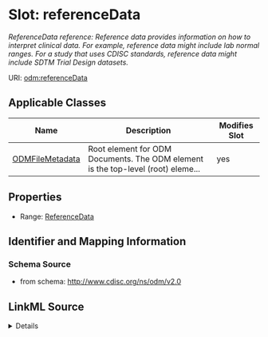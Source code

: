 # Slot: referenceData


_ReferenceData reference: Reference data provides information on how to interpret clinical data. For example, reference data might include lab normal ranges. For a study that uses CDISC standards, reference data might include SDTM Trial Design datasets._



URI: [odm:referenceData](http://www.cdisc.org/ns/odm/v2.0/referenceData)



<!-- no inheritance hierarchy -->




## Applicable Classes

| Name | Description | Modifies Slot |
| --- | --- | --- |
[ODMFileMetadata](ODMFileMetadata.md) | Root element for ODM Documents. The ODM element is the top-level (root) eleme... |  yes  |







## Properties

* Range: [ReferenceData](ReferenceData.md)





## Identifier and Mapping Information







### Schema Source


* from schema: http://www.cdisc.org/ns/odm/v2.0




## LinkML Source

<details>
```yaml
name: referenceData
description: 'ReferenceData reference: Reference data provides information on how
  to interpret clinical data. For example, reference data might include lab normal
  ranges. For a study that uses CDISC standards, reference data might include SDTM
  Trial Design datasets.'
from_schema: http://www.cdisc.org/ns/odm/v2.0
rank: 1000
alias: referenceData
domain_of:
- ODMFileMetadata
range: ReferenceData

```
</details>